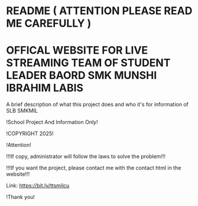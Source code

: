 # README ( ATTENTION PLEASE READ ME CAREFULLY )
# OFFICAL WEBSITE FOR LIVE STREAMING TEAM OF STUDENT LEADER BAORD SMK MUNSHI IBRAHIM LABIS

A brief description of what this project does and who it's for information of SLB SMKMIL

!School Project And Information Only!

!COPYRIGHT 2025!

!Attention!

!!!If copy, administrator will follow the laws to solve the problem!!!

!!!If you want the project, please contact me with the contact html in the website!!!

Link: https://bit.ly/ttsmilcu

!Thank you!
